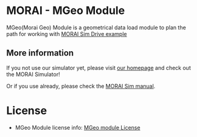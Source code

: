 # MORAI - MGeo Module

MGeo(Morai Geo) Module is a geometrical data load module to plan the path for working with [MORAI Sim Drive example](https://github.com/MORAI-Autonomous/MORAI-ADModule)

## More information

If you not use our simulator yet, please visit [our homepage](https://www.morai.ai/) and check out the MORAI Simulator!

Or if you use already, please check the [MORAI Sim manual](https://help-morai-sim-en.scrollhelp.site/).

# License
- MGeo Module license info:  [MGeo module License](./docs/License.md)

